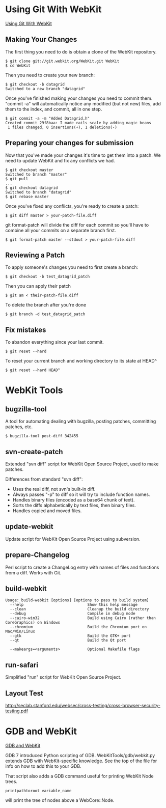 # Using Git With WebKit

[Using Git With WebKit](http://trac.webkit.org/wiki/UsingGitWithWebKit)

## Making Your Changes

The first thing you need to do is obtain a clone of the WebKit repository.

	$ git clone git://git.webkit.org/WebKit.git WebKit  
	$ cd WebKit

Then you need to create your new branch:

	$ git checkout -b datagrid  
	Switched to a new branch "datagrid"

Once you've finished making your changes you need to commit them. "commit -a" will automatically notice any modified (but not new) files, add them to the index, and commit, all in one step.

	$ git commit -a -m "Added Datagrid.h"  
	Created commit 29f8baa: I made rails scale by adding magic beans  
	 1 files changed, 0 insertions(+), 1 deletions(-)

## Preparing your changes for submission

Now that you've made your changes it's time to get them into a patch. We need to update WebKit and fix any conflicts we had.

	$ git checkout master  
	Switched to branch "master"  
	$ git pull  
	...  
	$ git checkout datagrid  
	Switched to branch "datagrid"  
	$ git rebase master

Once you've fixed any conflicts, you're ready to create a patch:

	$ git diff master > your-patch-file.diff

git format-patch will divide the diff for each commit so you'll have to combine all your commits on a separate branch first.

	$ git format-patch master --stdout > your-patch-file.diff

## Reviewing a Patch

To apply someone's changes you need to first create a branch:

	$ git checkout -b test_datagrid_patch

Then you can apply their patch

	$ git am < their-patch-file.diff

To delete the branch after you're done

	$ git branch -d test_datagrid_patch

## Fix mistakes

To abandon everything since your last commit.

	$ git reset --hard

To reset your current branch and working directory to its state at HEAD^

	$ git reset --hard HEAD^

# WebKit Tools

## bugzilla-tool

A tool for automating dealing with bugzilla, posting patches, committing patches, etc.

	$ bugzilla-tool post-diff 342455

## svn-create-patch

Extended "svn diff" script for WebKit Open Source Project, used to make patches.

Differences from standard "svn diff":

* Uses the real diff, not svn's built-in diff.
* Always passes "-p" to diff so it will try to include function names.
* Handles binary files (encoded as a base64 chunk of text).
* Sorts the diffs alphabetically by text files, then binary files.
* Handles copied and moved files.

## update-webkit

Update script for WebKit Open Source Project using subversion.

## prepare-Changelog

Perl script to create a ChangeLog entry with names of files and functions from a diff. Works with Git.

## build-webkit

	Usage: build-webkit [options] [options to pass to build system]
	  --help                            Show this help message
	  --clean                           Cleanup the build directory
	  --debug                           Compile in debug mode
	  --cairo-win32                     Build using Cairo (rather than CoreGraphics) on Windows
	  --chromium                        Build the Chromium port on Mac/Win/Linux
	  --gtk                             Build the GTK+ port
	  --qt                              Build the Qt port

	  --makeargs=<arguments>            Optional Makefile flags

## run-safari

Simplified "run" script for WebKit Open Source Project.

## Layout Test

http://seclab.stanford.edu/websec/cross-testing/cross-browser-security-testing.pdf

# GDB and WebKit

[GDB and WebKit](http://trac.webkit.org/wiki/GDB)

GDB 7 introduced Python scripting of GDB. WebKitTools/gdb/webkit.py extends GDB with WebKit-specific knowledge. See the top of the file for info on how to add this to your GDB.

That script also adds a GDB command useful for printing WebKit Node trees.

	printpathtoroot variable_name

will print the tree of nodes above a WebCore::Node.
